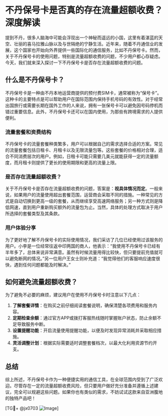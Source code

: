 # 不丹保号卡是否真的存在流量超额收费？深度解读

提到不丹，很多人脑海中可能会浮现出一个神秘而遥远的小国，这里有着湛蓝的天空、壮丽的喜马拉雅山脉以及与世隔绝的宁静生活。近年来，随着不丹通信业的发展，这个国家也开始向外界提供一些国际化的通信服务，比如不丹保号卡。然而，关于不丹保号卡的使用问题，特别是流量超额收费的问题，不少用户都心存疑虑。今天，我们就来深入探讨一下不丹保号卡是否存在流量超额收费的问题。

## 什么是不丹保号卡？

不丹保号卡是一种由不丹本地运营商提供的预付费SIM卡，通常被称为“保号卡”。这种卡的主要特点是可以帮助用户在国际范围内保持手机号码的有效性。对于经常出国旅行或需要长期在国外工作的人来说，拥有一张保号卡可以避免因号码停机而错过重要信息。此外，不丹保号卡还可以在国内使用，为那些有跨境需求的人提供便利。

### 流量套餐和资费结构

不丹保号卡的流量套餐种类繁多，用户可以根据自己的需求选择合适的方案。常见的流量套餐包括日租卡、月租卡以及无限流量包等。这些套餐的价格相对合理，适合不同消费层次的用户。例如，日租卡可能只需要几美元就能获得一定的流量额度，而月租卡则提供了更长的使用期限和更高的流量上限。

### 是否存在流量超额收费？

关于不丹保号卡是否存在流量超额收费的问题，答案是：**视具体情况而定**。一般来说，如果用户的流量使用超出套餐范围，运营商会采取不同的措施。一种常见的方式是自动切换到更高一级的套餐，从而继续享受高速网络服务；另一种方式则是降低网速，直到用户重新购买额外的流量包为止。当然，具体的处理方式取决于用户所选择的套餐类型及其条款。

### 用户体验分享

为了更好地了解不丹保号卡的实际使用情况，我们采访了几位已经使用过该服务的用户。小李是一位经常往返中印两国的商人，他表示：“我使用不丹保号卡已经有半年多了，总体来说非常满意。虽然有时候流量用得比较快，但只要提前充值就可以避免断网的情况。”另一位用户王女士则补充道：“我觉得他们的客服响应速度很快，遇到任何问题都能及时解决。”

## 如何避免流量超额收费？

为了避免不必要的麻烦，建议用户在使用不丹保号卡时注意以下几点：

1. **了解套餐详情**：在购买之前仔细阅读套餐说明，确保清楚各项费用和服务内容。
2. **定期检查余额**：通过官方APP或拨打客服热线随时掌握账户状态，防止余额不足导致服务中断。
3. **设置提醒功能**：开启流量使用提醒功能，以便及时发现异常消耗并采取相应措施。
4. **灵活调整计划**：根据实际需要适时调整套餐档次，以最大化利用资源节约开支。

## 总结

综上所述，不丹保号卡作为一种便捷实用的通信工具，在全球范围内受到了广泛欢迎。尽管存在一定的流量超额收费风险，但只要用户做好充分准备并遵循上述建议，完全可以规避这些问题。如果你也有类似的需求，不妨试试这款来自亚洲腹地的独特产品吧！

[TG💪+ @jx0703 ![Image](https://github.com/user-attachments/assets/dbca1d08-cadb-493c-b0ec-ad6f7a83f270)]